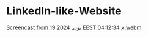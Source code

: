 # LinkedIn-like-Website




[Screencast from 19 يون, 2024 EEST 04:12:34 م.webm](https://github.com/MohamedM216/LinkedIn-like-Website/assets/113127368/1f7bade1-41a2-4201-800c-34e053ac7022)
